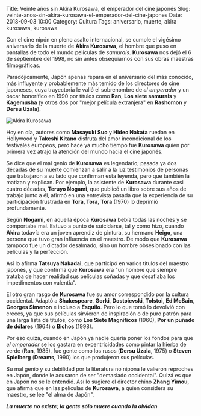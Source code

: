 Title: Veinte años sin Akira Kurosawa, el emperador del cine japonés
Slug: veinte-anos-sin-akira-kurosawa-el-emperador-del-cine-japones
Date: 2018-09-03 10:00
Category: Cultura
Tags: aniversario, muerte, akira kurosawa, kurosawa



Con el cine nipón en pleno asalto internacional, se cumple el vigésimo aniversario de la muerte de **Akira Kurosawa**, el hombre que puso en pantallas de todo el mundo películas de *samurais*. **Kurosawa** nos dejó el 6 de septiembre del 1998, no sin antes obsequiarnos con sus obras maestras filmográficas.

Paradójicamente, Japón apenas repara en el aniversario del más conocido, más influyente y probablemente más temido de los directores de cine japoneses, cuya trayectoria le valió el sobrenombre de *el emperador* y un óscar honorífico en 1990 por títulos como **Ran**, **Los siete samurais** y **Kagemusha** (y otros dos por "mejor película extranjera" en **Rashomon** y **Dersu Uzala**).

![Akira Kurosawa]({static}/images/akira-kurosawa.jpg)

Hoy en día, autores como **Masayuki Suo** y **Hideo Nakata** ruedan en Hollywood y **Takeshi Kitano** disfruta del amor incondicional de los festivales europeos, pero hace ya mucho tiempo fue **Kurosawa** quien por primera vez atrajo la atención del mundo hacia el cine japonés.

Se dice que el mal genio de **Kurosawa** es legendario; pasada ya dos décadas de su muerte comienzan a salir a la luz testimonios de personas que trabajaron a su lado que confirman esta leyenda, pero que también la matizan y explican. Por ejemplo, la asistente de **Kurosawa** durante casi cuatro décadas, **Teruyo Nogami**, que publicó un libro sobre sus años de trabajo junto a él, afirmó en una entrevista pasada que la experiencia de su participación frustrada en **Tora, Tora, Tora** (1970) lo deprimió profundamente.

Según **Nogami**, en aquella época **Kurosawa** bebía todas las noches y se comportaba mal. Estuvo a punto de suicidarse, tal y como hizo, cuando **Akira** todavía era un joven aprendiz de pintura, su hermano **Heigo**, una persona que tuvo gran influencia en el maestro. De modo que **Kurosawa** tampoco fue un dictador desalmado, sino un hombre obsesionado con las películas y la perfección.

Así lo afirma **Tatsuya Nakadai**, que participó en varios títulos del maestro japonés, y que confirma que **Kurosawa** era "un hombre que siempre trataba de hacer realidad sus películas soñadas y que desafiaba los impedimentos con valentía".

El otro gran rasgo de **Kurosawa** fue su amor correspondido por la cultura occidental. Adaptó a **Shakespeare**, **Gorki**, **Dostoievski**, **Tolstoi**, **Ed McBain**, **Georges Simenon** e incluso a **Esquilo**. Pero lo que tomó lo devolvió con creces, ya que sus películas sirvieron de inspiración o de puro patrón para una larga lista de títulos, como **Los Siete Magníficos** (1960), **Por un puñado de dólares** (1964) o **Bichos** (1998).

Por eso quizá, cuando en Japón ya nadie quería poner los fondos para que *el emperador* se los gastara en excentricidades como pintar la hierba de verde (**Ran**, 1985), fue gente como los rusos (**Dersu Uzala**, 1975) o **Steven Spielberg** (**Dreams**, 1990) los que produjeron sus películas.

Su mal genio y su debilidad por la literatura no nipona le valieron reproches en Japón, donde le acusaron de ser "demasiado occidental". Quizá es que en Japón no se le entendió. Así lo sugiere el director chino **Zhang Yimou**, que afirma que en las películas de **Kurosawa**, a quien considera su maestro, se lee "el alma de Japón".

***La muerte no existe; la gente sólo muere cuando la olvidan***

